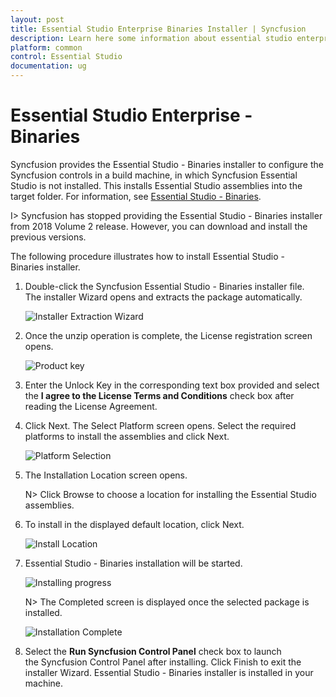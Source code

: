 ```yaml
---
layout: post
title: Essential Studio Enterprise Binaries Installer | Syncfusion
description: Learn here some information about essential studio enterprise binaries and more details for installation.
platform: common
control: Essential Studio
documentation: ug
---
```


# Essential Studio Enterprise - Binaries


Syncfusion provides the Essential Studio - Binaries installer to configure the Syncfusion controls in a build machine, in which Syncfusion Essential Studio is not installed. This installs Essential Studio assemblies into the target folder. For information, see [Essential Studio - Binaries](http://www.syncfusion.com/support/kb/7653). 

I> Syncfusion has stopped providing the Essential Studio - Binaries installer from 2018 Volume 2 release. However, you can download and install the previous versions.

The following procedure illustrates how to install Essential Studio - Binaries installer.

1.  Double-click the Syncfusion Essential Studio - Binaries installer file. The installer Wizard opens and extracts the package automatically.

    ![Installer Extraction Wizard](Digitally-Signed-Binaries-images/Binaries-Install-Setup_img1.png)

2.  Once the unzip operation is complete, the License registration screen opens.

    ![Product key](Digitally-Signed-Binaries-images/Binaries-Install-Setup_img2.png)

3.  Enter the Unlock Key in the corresponding text box provided and select the **I agree to the License Terms and Conditions** check box after reading the License Agreement.

4.  Click Next. The Select Platform screen opens. Select the required platforms to install the assemblies and click Next.

    ![Platform Selection](Digitally-Signed-Binaries-images/Binaries-Install-Setup_img4.png)

5.  The Installation Location screen opens.
   
    N> Click Browse to choose a location for installing the Essential Studio assemblies.

6.  To install in the displayed default location, click Next.

    ![Install Location](Digitally-Signed-Binaries-images/Binaries-Install-Setup_img6.png)
   
7.  Essential Studio - Binaries installation will be started.

    ![Installing progress](Digitally-Signed-Binaries-images/Binaries-Install-Setup_img7.png)

    N> The Completed screen is displayed once the selected package is installed.
    
    ![Installation Complete](Digitally-Signed-Binaries-images/Binaries-Install-Setup_img9.png)

8. Select the **Run Syncfusion Control Panel** check box to launch the Syncfusion Control Panel after installing. Click Finish to exit the installer Wizard. Essential Studio - Binaries installer is installed in your machine.

